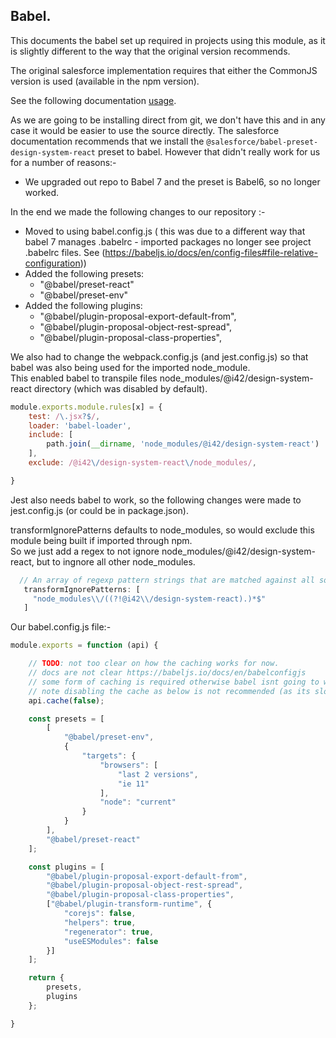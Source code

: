 ## Babel.  

This documents the babel set up required in projects using this module, as it is slightly different to the way that the original version recommends.

The original salesforce implementation requires that either the CommonJS version is used (available in the npm version). 

See the following documentation [usage](../../README.md#usage).


As we are going to be installing direct from git, we don't have this and in any case it would be easier to use the source directly.  The salesforce documentation recommends that we install the ```@salesforce/babel-preset-design-system-react``` preset to babel.  However that didn't really work for us for a number of reasons:-

- We upgraded out repo to Babel 7 and the preset is Babel6, so no longer worked.

In the end we made the following changes to our repository :-

- Moved to using babel.config.js ( this was due to a different way that babel 7 manages .babelrc - imported packages no longer see project .babelrc files.  See (https://babeljs.io/docs/en/config-files#file-relative-configuration))
- Added the following presets:
	- "@babel/preset-react"
	- "@babel/preset-env"
- Added the following plugins:
	- "@babel/plugin-proposal-export-default-from",
	- "@babel/plugin-proposal-object-rest-spread",
	- "@babel/plugin-proposal-class-properties",
	
We also had to change the webpack.config.js (and jest.config.js) so that babel was also being used for the imported node_module.  
This enabled babel to transpile files node_modules/@i42/design-system-react directory (which was disabled by default).

```js
module.exports.module.rules[x] = {
	test: /\.jsx?$/,
	loader: 'babel-loader',
	include: [
		path.join(__dirname, 'node_modules/@i42/design-system-react')
	],
	exclude: /@i42\/design-system-react\/node_modules/,

}
```


Jest also needs babel to work, so the following changes were made to jest.config.js (or could be in package.json).

transformIgnorePatterns defaults to node_modules, so would exclude this module being built if imported through npm.  
So we just add a regex to not ignore node_modules/@i42/design-system-react, but to ingnore all other node_modules.  

```js
  // An array of regexp pattern strings that are matched against all source file paths, matched files will skip transformation
   transformIgnorePatterns: [
     "node_modules\\/((?!@i42\\/design-system-react).)*$"
   ]
```




	
Our babel.config.js file:-

```js
module.exports = function (api) {

    // TODO: not too clear on how the caching works for now.
    // docs are not clear https://babeljs.io/docs/en/babelconfigjs
    // some form of caching is required otherwise babel isnt going to work
    // note disabling the cache as below is not recommended (as its slow), but until it is clear how this works this seems the safest option
    api.cache(false);

    const presets = [
        [
            "@babel/preset-env",
            {
                "targets": {
                    "browsers": [
                        "last 2 versions",
                        "ie 11"
                    ],
                    "node": "current"
                }
            }
        ],
        "@babel/preset-react"
    ];

    const plugins = [
        "@babel/plugin-proposal-export-default-from",
        "@babel/plugin-proposal-object-rest-spread",
        "@babel/plugin-proposal-class-properties",
        ["@babel/plugin-transform-runtime", {
            "corejs": false,
            "helpers": true,
            "regenerator": true,
            "useESModules": false
        }]
    ];

    return {
        presets,
        plugins
    };

}
```
